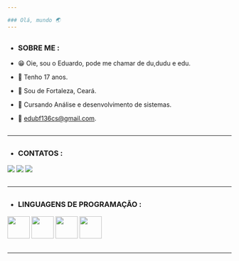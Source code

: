 ```yaml
---

### Olá, mundo 🌏
---
```

##
- ### SOBRE ME :

- 😁 Oie, sou o Eduardo, pode me chamar de du,dudu e edu.
- 🧭 Tenho 17 anos.
- 📌 Sou de Fortaleza, Ceará.
- 📖 Cursando Análise e desenvolvimento de sistemas.
- 📧 edubf136cs@gmail.com.
##

---
##

- ### CONTATOS :

<div>
<a href="https://www.instagram.com/eduaardo_falcao/" target="_blank"><img src="https://img.shields.io/badge/Instagram-E4405F?style=for-the-badge&logo=instagram&logoColor=white" target="_blank"></a>
<a href="https://www.linkedin.com/in/eduardo-falc%C3%A3o-7ba21224a" target="_blank"><img src="https://img.shields.io/badge/LinkedIn-0077B5?style=for-the-badge&logo=linkedin&logoColor=white" target="_blank"></a>
<a href="https://beacons.ai/eduardofal" target="_blank"><img src="https://img.shields.io/badge/linktree-39E09B?style=for-the-badge&logo=linktree&logoColor=white" target="_blank"></a>

##
---
##

- ### LINGUAGENS DE PROGRAMAÇÃO :

<img width="50px" src="https://user-images.githubusercontent.com/115031750/193911133-35691dc1-6e48-43d3-9a4f-ef3fd78b1e30.svg">
<img width="50px" src="https://user-images.githubusercontent.com/115031750/193911865-3f009abf-6a8a-49fa-9fac-4421cb542ef6.svg">
<img width="50px" src="https://user-images.githubusercontent.com/115031750/193912259-186b1a03-8650-4743-8d34-42104e9d0ea7.svg">
<img heigth="50px" width="50px" src="https://user-images.githubusercontent.com/115031750/193910623-8e37c1be-8bdd-493b-82a3-a58803dad663.svg">

##
---








          
          


